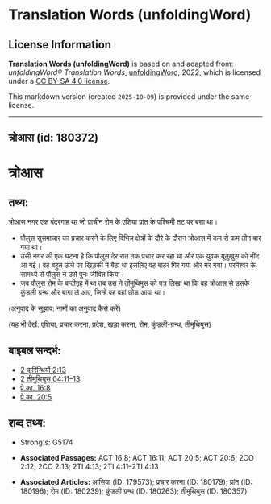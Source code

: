 # Translation Words (unfoldingWord)

## License Information

**Translation Words (unfoldingWord)** is based on and adapted from: _unfoldingWord® Translation Words_, [unfoldingWord](https://unfoldingword.org/utw), 2022, which is licensed under a [CC BY-SA 4.0 license](https://creativecommons.org/licenses/by-sa/4.0/legalcode.en).

This markdown version (created `2025-10-09`) is provided under the same license.



--------------------------------

## त्रोआस (id: 180372)

त्रोआस
======

तथ्य:
-----

त्रोआस नगर एक बंदरगाह था जो प्राचीन रोम के एशिया प्रांत के पश्चिमी तट पर बसा था।

* पौलुस सुसमाचार का प्रचार करने के लिए विभिन्न क्षेत्रों के दौरे के दौरान त्रोआस में कम से कम तीन बार गया था।
* उसी नगर की एक घटना है कि पौलुस देर रात तक प्रचार कर रहा था और एक युवक यूतुखुस को नींद आ गई। वह बहुत ऊंचे पर खिड़की में बैठा था इसलिए वह बाहर गिर गया और मर गया। परमेश्वर के सामर्थ्य से पौलुस ने उसे पुनः जीवित किया।
* जब पौलुस रोम के बन्दीगृह में था तब उस ने तीमुथिमुस को पत्र लिखा था कि वह त्रोआस से उसके कुंडली ग्रन्थ और बागा ले आए, जिन्हें वह वहां छोड़ आया था।

(अनुवाद के सुझाव: नामों का अनुवाद कैसे करें)

(यह भी देखें: एशिया, प्रचार करना, प्रदेश, खड़ा करना, रोम, कुंडली\-ग्रन्थ, तीमुथियुस)

बाइबल सन्दर्भ:
--------------

* [2 कुरिन्थियों 2:13](https://ref.ly/2Cor0:0)
* [2 तीमुथियुस 04:11–13](https://ref.ly/2Tim0:0)
* [प्रे.का. 16:8](https://ref.ly/Acts16:8)
* [प्रे.का. 20:5](https://ref.ly/Acts20:5)

शब्द तथ्य:
----------

* Strong's: G5174

* **Associated Passages:** ACT 16:8; ACT 16:11; ACT 20:5; ACT 20:6; 2CO 2:12; 2CO 2:13; 2TI 4:13; 2TI 4:11–2TI 4:13
* **Associated Articles:** आसिया (ID: 179573); प्रचार करना (ID: 180179); प्रांत (ID: 180196); रोम (ID: 180239); कुंडली ग्रन्थ (ID: 180263); तीमुथियुस (ID: 180357)

